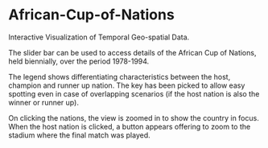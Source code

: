 # African-Cup-of-Nations

Interactive Visualization of Temporal Geo-spatial Data.

The slider bar can be used to access details of the African Cup of Nations, held biennially, over the period 1978-1994.

The legend shows differentiating characteristics between the host, champion and runner up nation. The key has been picked to allow easy spotting even in case of overlapping scenarios (if the host nation is also the winner or runner up).

On clicking the nations, the view is zoomed in to show the country in focus. When the host nation is clicked, a button appears offering to zoom to the stadium where the final match was played.
